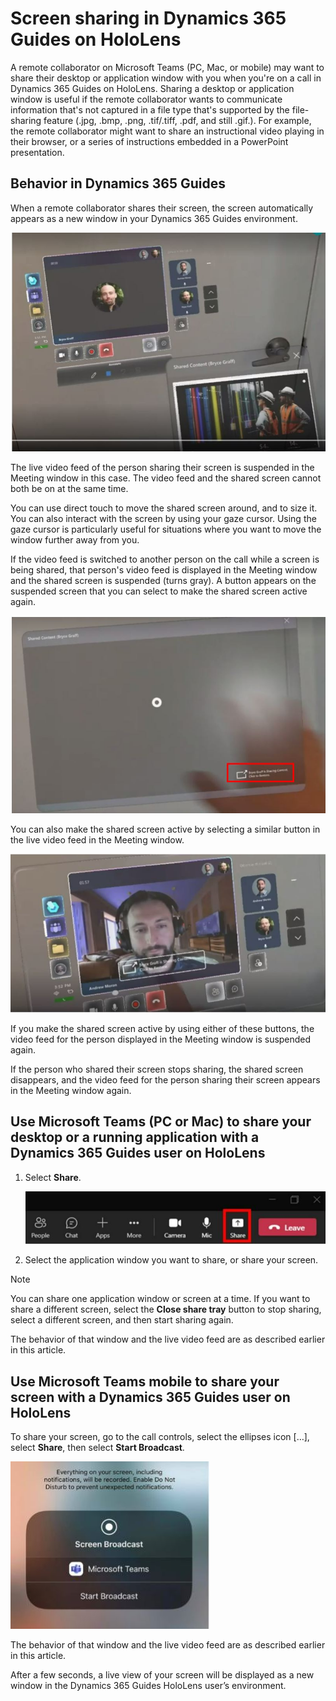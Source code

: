 # Screen sharing in Dynamics 365 Guides on HoloLens

A remote collaborator on Microsoft Teams (PC, Mac, or mobile) may want to share their desktop or application window with you when you're on a call in Dynamics 365 Guides on HoloLens. Sharing a desktop or application window is useful if the remote collaborator wants to communicate information that's not captured in a file type that's supported by the file-sharing feature (.jpg, .bmp, .png, .tif/.tiff, .pdf, and still .gif.). For example, the remote collaborator might want to share an instructional video playing in their browser, or a series of instructions embedded in a PowerPoint presentation. 

## Behavior in Dynamics 365 Guides

When a remote collaborator shares their screen, the screen automatically appears as a new window in your Dynamics 365 Guides environment.

![Screenshot of a shared screen example in Dynamics 365 Guides on HoloLens.](media/calling-screen-sharing-1.JPG "Screenshot of a shared screen example in Dynamics 365 Guides on HoloLens")

The live video feed of the person sharing their screen is suspended in the Meeting window in this case. The video feed and the shared screen cannot both be on at the same time.

You can use direct touch to move the shared screen around, and to size it. You can also interact with the screen by using your gaze cursor. Using the gaze cursor is particularly useful for situations where you want to move the window further away from you. 

If the video feed is switched to another person on the call while a screen is being shared, that person's video feed is displayed in the Meeting window and the shared screen is suspended (turns gray). A button appears on the suspended screen that you can select to make the shared screen active again. 

![Screenshot of a suspended shared screen with button highlighted.](media/calling-screen-sharing-3.JPG "Screenshot of a suspended shared screen with button highlighted")

You can also make the shared screen active by selecting a similar button in the live video feed in the Meeting window. 

![Screenshot of Meeting window with new live feed and button that you can use to switch back to the shared screen.](media/calling-screen-sharing-2.JPG "Screenshot of Meeting window with new live feed and button that you can use to switch back to the shared screen")

If you make the shared screen active by using either of these buttons, the video feed for the person displayed in the Meeting window is suspended again. 

If the person who shared their screen stops sharing, the shared screen disappears, and the video feed for the person sharing their screen appears in the Meeting window again. 

## Use Microsoft Teams (PC or Mac) to share your desktop or a running application with a Dynamics 365 Guides user on HoloLens

1. Select **Share**.

   ![Screenshot of the share tray button.](media/calling-screen-sharing-4.JPG "Screenshot of the Share tray button")
   
2. Select the application window you want to share, or share your screen. 

  > [!Note]
  > You can share one application window or screen at a time. If you want to share a different screen, select the **Close share tray** button to stop sharing, select a different screen, and then start sharing again.

The behavior of that window and the live video feed are as described earlier in this article.

## Use Microsoft Teams mobile to share your screen with a Dynamics 365 Guides user on HoloLens

To share your screen, go to the call controls, select the ellipses icon […], select **Share**, then select **Start Broadcast**.

![Screenshot of the Start broadcast window in Teams mobile.](media/calling-screen-sharing-5.JPG "Screenshot of the Start broadcast window in Teams mobile")

The behavior of that window and the live video feed are as described earlier in this article.


After a few seconds, a live view of your screen will be displayed as a new window in the Dynamics 365 Guides HoloLens user’s environment. 
